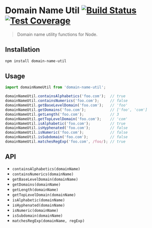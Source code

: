 # Domain Name Util [![Build Status](https://travis-ci.org/vikpe/domain-name-util.svg?branch=master)](https://travis-ci.org/vikpe/domain-name-util) [![Test Coverage](https://api.codeclimate.com/v1/badges/ae12ba695120af70a526/test_coverage)](https://codeclimate.com/github/vikpe/domain-name-util/test_coverage)
> Domain name utility functions for Node.

## Installation
```bash
npm install domain-name-util
```

## Usage
```javascript
import domainNameUtil from 'domain-name-util';

domainNameUtil.containsAlphabetics('foo.com');  // true
domainNameUtil.containsNumerics('foo.com');     // false
domainNameUtil.getBaseLevelDomain('foo.com');   // 'foo'
domainNameUtil.getDomains('foo.com');           // ['foo', 'com']
domainNameUtil.getLength('foo.com');            // 3
domainNameUtil.getTopLevelDomain('foo.com');    // 'com'
domainNameUtil.isAlphabetic('foo.com');         // true
domainNameUtil.isHyphenated('foo.com');         // false
domainNameUtil.isNumeric('foo.com');            // false
domainNameUtil.isSubdomain('foo.com');          // false
domainNameUtil.matchesRegExp('foo.com', /foo/); // true
```

## API

* `containsAlphabetics(domainName)`
* `containsNumerics(domainName)`
* `getBaseLevelDomain(domainName)`
* `getDomains(domainName)`
* `getLength(domainName)`
* `getTopLevelDomain(domainName)`
* `isAlphabetic(domainName)`
* `isHyphenated(domainName)`
* `isNumeric(domainName)`
* `isSubdomain(domainName)`
* `matchesRegExp(domainName, regExp)`
